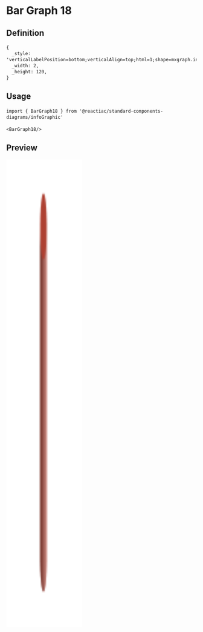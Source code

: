 # Bar Graph 18

## Definition

```
{
  _style: 'verticalLabelPosition=bottom;verticalAlign=top;html=1;shape=mxgraph.infographic.cylinder;isoAngle=15;fillColor=#AE4132;strokeColor=none;fontStyle=1;fontColor=#AE4132;fontSize=12;shadow=0;',
  _width: 2,
  _height: 120,
}
```

## Usage

```
import { BarGraph18 } from '@reactiac/standard-components-diagrams/infoGraphic'

<BarGraph18/>
```

## Preview

<img src="./bar-graph-18.png" width="200"/>
